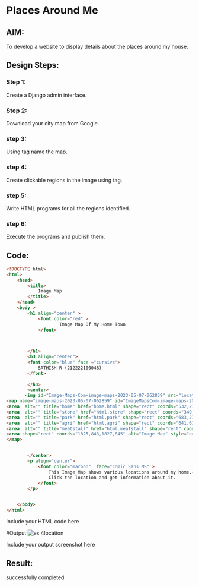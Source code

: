 # Places Around Me
## AIM:
To develop a website to display details about the places around my house.

## Design Steps:

### Step 1:
Create a Django admin interface.
### Step 2:
Download your city map from Google.
### step 3:
Using <map> tag name the map.
### step 4:
Create clickable regions in the image using <area> tag.
### step 5:
Write HTML programs for all the regions identified.
### step 6:
Execute the programs and publish them.
## Code:
```html
<!DOCTYPE html>
<html>
    <head>
        <title>
            Image Map
        </title>
    </head>
    <body >
        <h1 align="center" >
            <font color="red" >
                    Image Map Of My Home Town
            </font>


            
        </h1>
        <h3 align="center">
        <font color="blue" face ="cursive">
            SATHISH R (212222100048)
        </font>
            
        </h3>
        <center>
       <img id="Image-Maps-Com-image-maps-2023-05-07-062859" src="location.jpg" border="0" width="1827" height="845" orgWidth="1827" orgHeight="845" usemap="#image-maps-2023-05-07-062859" alt="" />
<map name="image-maps-2023-05-07-062859" id="ImageMapsCom-image-maps-2023-05-07-062859">
<area  alt="" title="home" href="home.html" shape="rect" coords="532,236,611,286" style="outline:none;" target="_self"     />
<area  alt="" title="store" href="html.store" shape="rect" coords="349,398,428,448" style="outline:none;" target="_self"     />
<area  alt="" title="park" href="html.park" shape="rect" coords="683,271,762,321" style="outline:none;" target="_self"     />
<area  alt="" title="agri" href="html.agri" shape="rect" coords="641,614,720,664" style="outline:none;" target="_self"     />
<area  alt="" title="meatstall" href="html.meatstall" shape="rect" coords="166,198,245,248" style="outline:none;" target="_self"     />
<area shape="rect" coords="1825,843,1827,845" alt="Image Map" style="outline:none;" title="Image Map" href="https://www.image-maps.com/" />
</map>


        </center>
        <p align="center">
            <font color="maroon"  face="Comic Sans MS" >
                This Image Map shows various locations around my home.<br>
                Click the location and get information about it.
            </font>
        </p>


    </body>
</html>
```
Include your HTML code here

#Output
![ex 4location](https://user-images.githubusercontent.com/128462891/236663015-56167bde-31ca-4a77-80fa-5465c138938d.jpg)


Include your output screenshot here

## Result:
successfully completed
